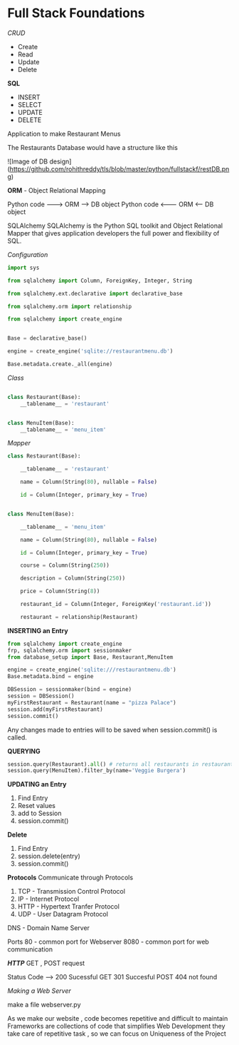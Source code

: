 # Full Stack Foundations

_CRUD_

* Create
* Read
* Update
* Delete

**SQL**
* INSERT
* SELECT
* UPDATE
* DELETE


Application to make Restaurant Menus

The Restaurants Database would have a structure like this

![Image of DB design]
(https://github.com/rohithreddy/tls/blob/master/python/fullstackf/restDB.png)

**ORM** - Object Relational Mapping

Python code ---> ORM --> DB object
Python code <--- ORM <-- DB object

SQLAlchemy
SQLAlchemy is the Python SQL toolkit and Object Relational Mapper that gives application developers the full power and flexibility of SQL.

_Configuration_
```python
import sys

from sqlalchemy import Column, ForeignKey, Integer, String

from sqlalchemy.ext.declarative import declarative_base

from sqlalchemy.orm import relationship

from sqlalchemy import create_engine


Base = declarative_base()

engine = create_engine('sqlite://restaurantmenu.db')

Base.metadata.create._all(engine)

```

_Class_
```python

class Restaurant(Base):
    __tablename__ = 'restaurant'


class MenuItem(Base):
    __tablename__ = 'menu_item'

```
_Mapper_
```python
class Restaurant(Base):

    __tablename__ = 'restaurant'

    name = Column(String(80), nullable = False)

    id = Column(Integer, primary_key = True)


class MenuItem(Base):

    __tablename__ = 'menu_item'

    name = Column(String(80), nullable = False)

    id = Column(Integer, primary_key = True)

    course = Column(String(250))

    description = Column(String(250))

    price = Column(String(8))

    restaurant_id = Column(Integer, ForeignKey('restaurant.id'))

    restaurant = relationship(Restaurant)


```
**INSERTING an Entry**
```python
from sqlalchemy import create_engine
frp, sqlalchemy.orm import sessionmaker
from database_setup import Base, Restaurant,MenuItem

engine = create_engine('sqlite:///restaurantmenu.db')
Base.metadata.bind = engine

DBSession = sessionmaker(bind = engine)
session = DBSession()
myFirstRestaurant = Restaurant(name = "pizza Palace")
session.add(myFirstRestaurant)
session.commit()
```

Any changes made to entries will to be saved when session.commit() is called.

**QUERYING**
```python
session.query(Restaurant).all() # returns all restaurants in restaurant table in a list
session.query(MenuItem).filter_by(name='Veggie Burgera')

```

**UPDATING an Entry**
1. Find Entry
2. Reset values
3. add to Session
4. session.commit()


**Delete**
1. Find Entry
2. session.delete(entry)
3. session.commit()


**Protocols**
Communicate through Protocols

1. TCP - Transmission Control Protocol
2. IP  - Internet Protocol
3. HTTP - Hypertext Tranfer Protocol
4. UDP - User Datagram Protocol

DNS - Domain Name Server

Ports
80 - common port for Webserver
8080 - common port for web communication

_**HTTP**_
GET , POST request

Status Code -->
200 Sucessful GET
301 Succesful POST
404 not found

*Making a Web Server*

make a file webserver.py


As we make our website , code becomes repetitive and difficult to maintain
Frameworks are collections of code that simplifies Web Development they take care of repetitive task , so we can focus on Uniqueness of the Project
